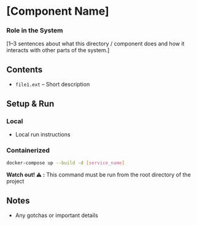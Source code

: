 # [Component Name]

### Role in the System

[1–3 sentences about what this directory / component does and how it interacts with other parts of the system.]

## Contents

- `file1.ext` – Short description

## Setup & Run

### Local

- Local run instructions

### Containerized

```bash
docker-compose up --build -d [service_name]
```

**Watch out! ⚠️ :** This command must be run from the root directory of the project

## Notes

- Any gotchas or important details
